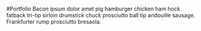 #Portfolio
Bacon ipsum dolor amet pig hamburger chicken ham hock fatback tri-tip sirloin drumstick chuck prosciutto ball tip andouille sausage. Frankfurter rump prosciutto bresaola.
